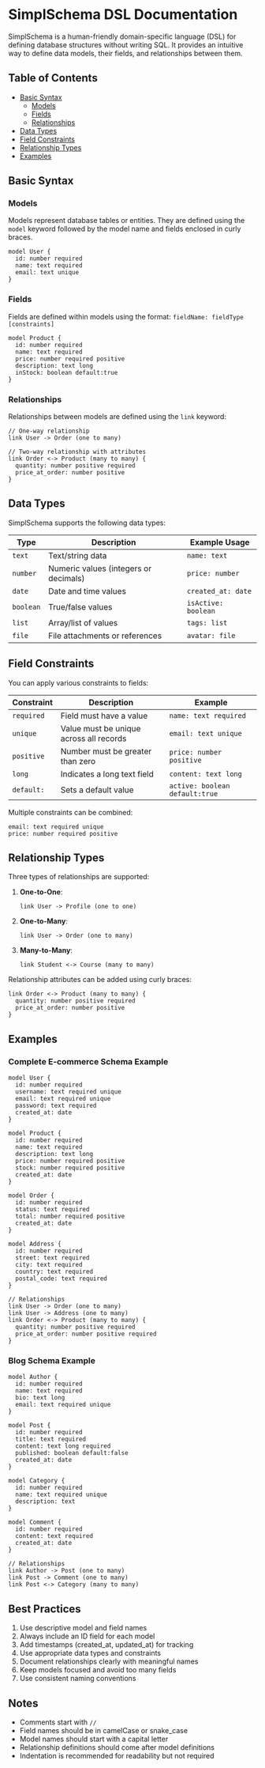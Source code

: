 # SimplSchema DSL Documentation

SimplSchema is a human-friendly domain-specific language (DSL) for defining database structures without writing SQL. It provides an intuitive way to define data models, their fields, and relationships between them.

## Table of Contents
- [Basic Syntax](#basic-syntax)
  - [Models](#models)
  - [Fields](#fields)
  - [Relationships](#relationships)
- [Data Types](#data-types)
- [Field Constraints](#field-constraints)
- [Relationship Types](#relationship-types)
- [Examples](#examples)

## Basic Syntax

### Models

Models represent database tables or entities. They are defined using the `model` keyword followed by the model name and fields enclosed in curly braces.

```
model User {
  id: number required
  name: text required
  email: text unique
}
```

### Fields

Fields are defined within models using the format: `fieldName: fieldType [constraints]`

```
model Product {
  id: number required
  name: text required
  price: number required positive
  description: text long
  inStock: boolean default:true
}
```

### Relationships

Relationships between models are defined using the `link` keyword:

```
// One-way relationship
link User -> Order (one to many)

// Two-way relationship with attributes
link Order <-> Product (many to many) {
  quantity: number positive required
  price_at_order: number positive
}
```

## Data Types

SimplSchema supports the following data types:

| Type      | Description                           | Example Usage                    |
|-----------|---------------------------------------|----------------------------------|
| `text`    | Text/string data                      | `name: text`                     |
| `number`  | Numeric values (integers or decimals)  | `price: number`                  |
| `date`    | Date and time values                  | `created_at: date`               |
| `boolean` | True/false values                     | `isActive: boolean`              |
| `list`    | Array/list of values                  | `tags: list`                     |
| `file`    | File attachments or references        | `avatar: file`                   |

## Field Constraints

You can apply various constraints to fields:

| Constraint  | Description                                | Example                        |
|------------|--------------------------------------------|---------------------------------|
| `required` | Field must have a value                    | `name: text required`          |
| `unique`   | Value must be unique across all records    | `email: text unique`           |
| `positive` | Number must be greater than zero           | `price: number positive`       |
| `long`     | Indicates a long text field                | `content: text long`           |
| `default:` | Sets a default value                       | `active: boolean default:true` |

Multiple constraints can be combined:
```
email: text required unique
price: number required positive
```

## Relationship Types

Three types of relationships are supported:

1. **One-to-One**:
   ```
   link User -> Profile (one to one)
   ```

2. **One-to-Many**:
   ```
   link User -> Order (one to many)
   ```

3. **Many-to-Many**:
   ```
   link Student <-> Course (many to many)
   ```

Relationship attributes can be added using curly braces:
```
link Order <-> Product (many to many) {
  quantity: number positive required
  price_at_order: number positive
}
```

## Examples

### Complete E-commerce Schema Example

```
model User {
  id: number required
  username: text required unique
  email: text required unique
  password: text required
  created_at: date
}

model Product {
  id: number required
  name: text required
  description: text long
  price: number required positive
  stock: number required positive
  created_at: date
}

model Order {
  id: number required
  status: text required
  total: number required positive
  created_at: date
}

model Address {
  id: number required
  street: text required
  city: text required
  country: text required
  postal_code: text required
}

// Relationships
link User -> Order (one to many)
link User -> Address (one to many)
link Order <-> Product (many to many) {
  quantity: number positive required
  price_at_order: number positive required
}
```

### Blog Schema Example

```
model Author {
  id: number required
  name: text required
  bio: text long
  email: text required unique
}

model Post {
  id: number required
  title: text required
  content: text long required
  published: boolean default:false
  created_at: date
}

model Category {
  id: number required
  name: text required unique
  description: text
}

model Comment {
  id: number required
  content: text required
  created_at: date
}

// Relationships
link Author -> Post (one to many)
link Post -> Comment (one to many)
link Post <-> Category (many to many)
```

## Best Practices

1. Use descriptive model and field names
2. Always include an ID field for each model
3. Add timestamps (created_at, updated_at) for tracking
4. Use appropriate data types and constraints
5. Document relationships clearly with meaningful names
6. Keep models focused and avoid too many fields
7. Use consistent naming conventions

## Notes

- Comments start with `//`
- Field names should be in camelCase or snake_case
- Model names should start with a capital letter
- Relationship definitions should come after model definitions
- Indentation is recommended for readability but not required
